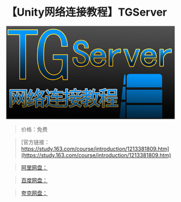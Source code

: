 # 【Unity网络连接教程】TGServer

![img](../../../assets/study163/free/087a86d462d04f1ebc3e417f5439d73c.jpg)

> 价格：免费

> [官方链接：https://study.163.com/course/introduction/1213381809.htm](https://study.163.com/course/introduction/1213381809.htm)

> [阿里网盘：]()

> [百度网盘：]()

> [夸克网盘：]()
